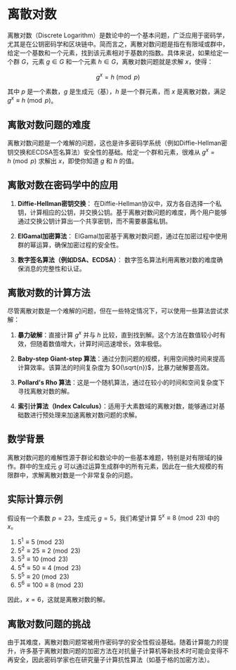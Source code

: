 # 离散对数
离散对数（Discrete Logarithm）是数论中的一个基本问题，广泛应用于密码学，尤其是在公钥密码学和区块链中。简而言之，离散对数问题是指在有限域或群中，给定一个基数和一个元素，找到该元素相对于基数的指数。具体来说，如果给定一个群 $G$，元素 $g \in G$ 和一个元素 $h \in G$，离散对数问题就是求解 $x$，使得：

$$
g^x = h \pmod{p}
$$

其中 $p$ 是一个素数，$g$ 是生成元（基），$h$ 是一个群元素，而 $x$ 是离散对数，满足 $g^x \equiv h \pmod{p}$。

## 离散对数问题的难度

离散对数问题是一个难解的问题，这也是许多密码学系统（例如Diffie-Hellman密钥交换和ECDSA签名算法）安全性的基础。给定一个群和元素，很难从 $g^x = h \pmod{p}$ 求解出 $x$，即使你知道 $g$ 和 $h$ 的值。

## 离散对数在密码学中的应用

1. **Diffie-Hellman密钥交换**：
   在Diffie-Hellman协议中，双方各自选择一个私钥，计算相应的公钥，并交换公钥。基于离散对数问题的难度，两个用户能够通过交换公钥计算出一个共享密钥，而不需要暴露私钥。
   
2. **ElGamal加密算法**：
   ElGamal加密基于离散对数问题，通过在加密过程中使用群的幂运算，确保加密过程的安全性。

3. **数字签名算法（例如DSA、ECDSA）**：
   数字签名算法利用离散对数的难度确保消息的完整性和认证。

## 离散对数的计算方法

尽管离散对数是一个难解的问题，但在一些特定情况下，可以使用一些算法尝试求解：

1. **暴力破解**：直接计算 $g^x$ 并与 $h$ 比较，直到找到解。这个方法在数值较小时有效，但随着数值增大，计算时间迅速增长，效率极低。
   
2. **Baby-step Giant-step 算法**：通过分割问题的规模，利用空间换时间来提高计算效率。该算法的时间复杂度为 $O(\sqrt{n})$，比暴力破解要高效。
   
3. **Pollard's Rho 算法**：这是一个随机算法，通过在较小的时间和空间复杂度下寻找离散对数的解。

4. **索引计算法（Index Calculus）**：适用于大素数域的离散对数，能够通过对基础数进行预处理来加速离散对数问题的求解。

## 数学背景

离散对数问题的难解性源于群论和数论中的一些基本难题，特别是对有限域的操作。群中的生成元 $g$ 可以通过运算生成群中的所有元素，因此在一些大规模的有限群中，求解离散对数是一个非常复杂的问题。

## 实际计算示例

假设有一个素数 $p = 23$，生成元 $g = 5$，我们希望计算 $5^x \equiv 8 \pmod{23}$ 中的 $x$。

1. $5^1 \equiv 5 \pmod{23}$
2. $5^2 \equiv 25 \equiv 2 \pmod{23}$
3. $5^3 \equiv 10 \pmod{23}$
4. $5^4 \equiv 50 \equiv 4 \pmod{23}$
5. $5^5 \equiv 20 \pmod{23}$
6. $5^6 \equiv 100 \equiv 8 \pmod{23}$

因此，$x = 6$，这就是离散对数的解。

## 离散对数问题的挑战

由于其难度，离散对数问题常被用作密码学的安全性假设基础。随着计算能力的提升，许多基于离散对数问题的加密方法在对抗量子计算机等新技术时可能会变得不再安全，因此密码学家也在研究量子计算抗性算法（如基于格的加密方法）。

